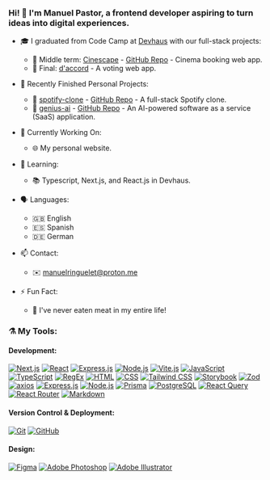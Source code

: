 ### Hi! 👋 I'm Manuel Pastor, a frontend developer aspiring to turn ideas into digital experiences.

- 🎓 I graduated from Code Camp at [Devhaus](https://devhausleipzig.de/) with our full-stack projects:
    - 🎦 Middle term: [Cinescape](https://camp9-midterm-frontend.vercel.app/) - [GitHub Repo](https://github.com/manuelpastorringuelet/camp9-midterm) - Cinema booking web app.
    - 🎉 Final: [d'accord](https://github.com/devhausleipzigacademy/camp9-final-project) - A voting web app.

- 🚀 Recently Finished Personal Projects:
    - 🎵 [spotify-clone](https://vercel.com/manuelpastor/spotify-clone-manuelpastor) - [GitHub Repo](https://github.com/manuelpastorringuelet/spotify-clone) - A full-stack Spotify clone.
    - 🧠 [genius-ai](https://vercel.com/manuelpastor/genius-ai-manuelpastor) - [GitHub Repo](https://github.com/manuelpastorringuelet/ai-saas) - An AI-powered software as a service (SaaS) application.

- 🌱 Currently Working On:
    - 🌐 My personal website.

- 🌟 Learning:
    - 📚 Typescript, Next.js, and React.js in Devhaus.

- 🗣 Languages:
    - 🇬🇧 English
    - 🇪🇸 Spanish
    - 🇩🇪 German

- 📫 Contact:
    - ✉️ manuelringuelet@proton.me

- ⚡ Fun Fact:
    - 🥦 I've never eaten meat in my entire life!

<h3 align="left">⚗️ My Tools:</h3>

#### Development:
[![Next.js](https://img.shields.io/badge/Next.js-grey?style=for-the-badge&logo=next.js&logoColor=white)](https://nextjs.org/)
[![React](https://img.shields.io/badge/react-%2320232a.svg?style=for-the-badge&logo=react&logoColor=%2361DAFB)](https://reactjs.org/)
[![Express.js](https://img.shields.io/badge/express.js-%23404d59.svg?style=for-the-badge&logo=express&logoColor=%2361DAFB)](https://expressjs.com/)
[![Node.js](https://img.shields.io/badge/node.js-6DA55F?style=for-the-badge&logo=node.js&logoColor=white)](https://nodejs.org/)
[![Vite.js](https://img.shields.io/badge/Vite.js-646CFF?style=for-the-badge&logo=vite&logoColor=white)](https://vitejs.dev/)
[![JavaScript](https://img.shields.io/badge/javascript-%23323330.svg?style=for-the-badge&logo=javascript&logoColor=%23F7DF1E)](https://developer.mozilla.org/en-US/docs/Web/JavaScript)
[![TypeScript](https://img.shields.io/badge/TypeScript-007ACC?style=for-the-badge&logo=typescript&logoColor=white)](https://www.typescriptlang.org/)
[![RegEx](https://img.shields.io/badge/RegEx-FF6C00?style=for-the-badge&logo=regex&logoColor=white)](https://developer.mozilla.org/en-US/docs/Web/JavaScript/Guide/Regular_Expressions)
[![HTML](https://img.shields.io/badge/HTML-%23E34F26.svg?style=for-the-badge&logo=html5&logoColor=white)](https://developer.mozilla.org/en-US/docs/Web/HTML)
[![CSS](https://img.shields.io/badge/CSS-%231572B6.svg?style=for-the-badge&logo=css3&logoColor=white)](https://developer.mozilla.org/en-US/docs/Web/CSS)
[![Tailwind CSS](https://img.shields.io/badge/Tailwind%20CSS-%2338B2AC.svg?style=for-the-badge&logo=tailwind-css&logoColor=white)](https://tailwindcss.com/)
[![Storybook](https://img.shields.io/badge/Storybook-FF4785?style=for-the-badge&logo=storybook&logoColor=white)](https://storybook.js.org/)
[![Zod](https://img.shields.io/badge/Zod-DF2935?style=for-the-badge&logo=zod&logoColor=white)](https://github.com/colinhacks/zod)
[![axios](https://img.shields.io/badge/axios-5C63AB?style=for-the-badge&logo=axios&logoColor=white)](https://axios-http.com/)
[![Express.js](https://img.shields.io/badge/express.js-%23404d59.svg?style=for-the-badge&logo=express&logoColor=%2361DAFB)](https://expressjs.com/)
[![Node.js](https://img.shields.io/badge/node.js-6DA55F?style=for-the-badge&logo=node.js&logoColor=white)](https://nodejs.org/)
[![Prisma](https://img.shields.io/badge/Prisma-3982CE?style=for-the-badge&logo=Prisma&logoColor=white)](https://www.prisma.io/)
[![PostgreSQL](https://img.shields.io/badge/PostgreSQL-316192?style=for-the-badge&logo=postgresql&logoColor=white)](https://www.postgresql.org/)
[![React Query](https://img.shields.io/badge/React%20Query-000000?style=for-the-badge&logo=react-query&logoColor=61DAFB)](https://react-query.tanstack.com/)
[![React Router](https://img.shields.io/badge/React%20Router-CA4245?style=for-the-badge&logo=react-router&logoColor=white)](https://reactrouter.com/)
[![Markdown](https://img.shields.io/badge/Markdown-grey?style=for-the-badge&logo=markdown&logoColor=white)](https://en.wikipedia.org/wiki/Markdown)

#### Version Control & Deployment:
[![Git](https://img.shields.io/badge/git-%23F05033.svg?style=for-the-badge&logo=git&logoColor=white)](https://git-scm.com/)
[![GitHub](https://img.shields.io/badge/GitHub-%23181717.svg?style=for-the-badge&logo=github&logoColor=white)](https://github.com/)

#### Design:
[![Figma](https://img.shields.io/badge/figma-%23F24E1E.svg?style=for-the-badge&logo=figma&logoColor=white)](https://www.figma.com/)
[![Adobe Photoshop](https://img.shields.io/badge/adobe%20photoshop-%2331A8FF.svg?style=for-the-badge&logo=adobe%20photoshop&logoColor=white)](https://www.adobe.com/products/photoshop.html)
[![Adobe Illustrator](https://img.shields.io/badge/adobe%20illustrator-%23FF9A00.svg?style=for-the-badge&logo=adobe%20illustrator&logoColor=white)](https://www.adobe.com/products/illustrator.html)

